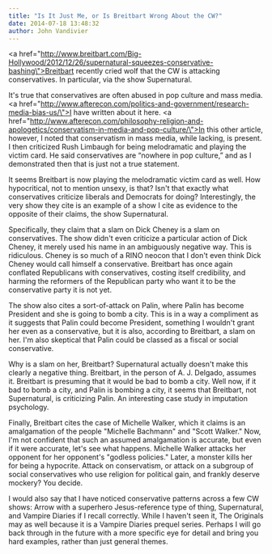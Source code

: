 ```yaml
---
title: "Is It Just Me, or Is Breitbart Wrong About the CW?"
date: 2014-07-18 13:48:32
author: John Vandivier
---
```




<a href=\"http://www.breitbart.com/Big-Hollywood/2012/12/26/supernatural-squeezes-conservative-bashing\">Breitbart recently cried wolf that the CW is attacking conservatives</a>. In particular, via the show Supernatural.

It's true that conservatives are often abused in pop culture and mass media. <a href=\"http://www.afterecon.com/politics-and-government/research-media-bias-us/\">I have written about it here</a>. <a href=\"http://www.afterecon.com/philosophy-religion-and-apologetics/conservatism-in-media-and-pop-culture/\">In this other article, however</a>, I noted that conservatism in mass media, while lacking, is present. I then criticized Rush Limbaugh for being melodramatic and playing the victim card. He said conservatives are “nowhere in pop culture,” and as I demonstrated then that is just not a true statement.

It seems Breitbart is now playing the melodramatic victim card as well. How hypocritical, not to mention unsexy, is that? Isn't that exactly what conservatives criticize liberals and Democrats for doing? Interestingly, the very show they cite is an example of a show I cite as evidence to the opposite of their claims, the show Supernatural.

Specifically, they claim that a slam on Dick Cheney is a slam on conservatives. The show didn't even criticize a particular action of Dick Cheney, it merely used his name in an ambiguously negative way. This is ridiculous. Cheney is so much of a RINO neocon that I don't even think Dick Cheney would call himself a conservative. Breitbart has once again conflated Republicans with conservatives, costing itself credibility, and harming the reformers of the Republican party who want it to be the conservative party it is not yet.

The show also cites a sort-of-attack on Palin, where Palin has become President and she is going to bomb a city. This is in a way a compliment as it suggests that Palin could become President, something I wouldn't grant her even as a conservative, but it is also, according to Breitbart, a slam on her. I'm also skeptical that Palin could be classed as a fiscal or social conservative.

Why is a slam on her, Breitbart? Supernatural actually doesn't make this clearly a negative thing. Breitbart, in the person of A. J. Delgado, assumes it. Breitbart is presuming that it would be bad to bomb a city. Well now, if it bad to bomb a city, and Palin is bombing a city, it seems that Breitbart, not Supernatural, is criticizing Palin. An interesting case study in imputation psychology.

Finally, Breitbart cites the case of Michelle Walker, which it claims is an amalgamation of the people \"Michelle Bachmann\" and \"Scott Walker.\" Now, I'm not confident that such an assumed amalgamation is accurate, but even if it were accurate, let's see what happens. Michelle Walker attacks her opponent for her opponent's \"godless policies.\" Later, a monster kills her for being a hypocrite. Attack on conservatism, or attack on a subgroup of social conservatives who use religion for political gain, and frankly deserve mockery? You decide.

I would also say that I have noticed conservative patterns across a few CW shows: Arrow with a superhero Jesus-reference type of thing, Supernatural, and Vampire Diaries if I recall correctly. While I haven't seen it, The Originals may as well because it is a Vampire Diaries prequel series. Perhaps I will go back through in the future with a more specific eye for detail and bring you hard examples, rather than just general themes.